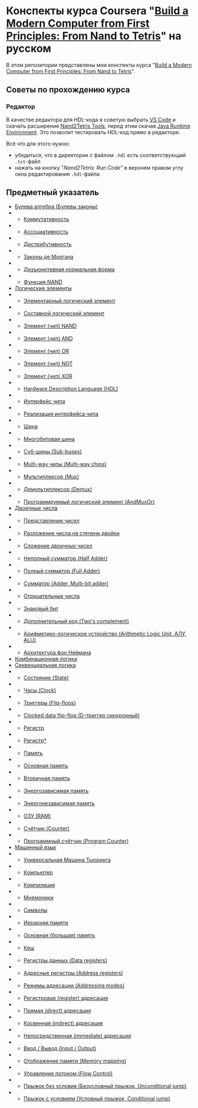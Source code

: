 # Конспекты курса Coursera "[Build a Modern Computer from First Principles: From Nand to Tetris](https://www.coursera.org/learn/build-a-computer/ "Coursera: Build a Modern Computer from First Principles: From Nand to Tetris")" на русском

В этом репозитории представлены мои конспекты курса "[Build a Modern Computer from First Principles: From Nand to Tetris](https://www.coursera.org/learn/build-a-computer/ "Coursera: Build a Modern Computer from First Principles: From Nand to Tetris")".

## Советы по прохождению курса

### Редактор

В качестве редактора для HDL-кода я советую выбрать 
[VS Code](https://code.visualstudio.com/ "Visual Studio Code")
и скачать расширение
[Nand2Tetris Tools](https://marketplace.visualstudio.com/items?itemName=leafvmaple.nand2tetris "\"Nand2Tetris Tools\" by leafvmaple"), 
перед этим скачав 
[Java Runtime Environment](https://www.java.com/ru/download/manual.jsp "Java Runtime Environment"). 
Это позволит тестировать HDL-код прямо в редакторе.

Всё что для этого нужно:

- убедиться, что в директории с файлом `.hdl` есть соответствующий `.tst`-файл
- нажать на кнопку "*Nand2Tetris: Run Code*" в верхнем правом углу окна 
редактирования `.hdl`-файла

## Предметный указатель

- [Булева алгебра (Булевы законы)](week1/1.1/1.png)
- - [Коммутативность](week1/1.1/1.png)
- - [Ассоциативность](week1/1.1/1.png)
- - [Дистрибутивность](week1/1.1/1.png)
- - [Законы де Моргана](week1/1.1/1.png)
- - [Дизъюнктивная нормальная форма](week1/1.2/1.png)
- - [Функция NAND](week1/1.2/2.png)
- [Логические элементы](week1/1.3/1.png)
- - [Элементарный логический элемент](week1/1.3/1.png)
- - [Составной логический элемент](week1/1.3/1.png)
- - [Элемент (чип) NAND](week1/1.3/1.png)
- - [Элемент (чип) AND](week1/1.3/1.png)
- - [Элемент (чип) OR](week1/1.3/1.png)
- - [Элемент (чип) NOT](week1/1.3/1.png)
- - [Элемент (чип) XOR](week1/1.4/1.png)
- - [Hardware Description Language (HDL)](week1/1.4/1.png)
- - [Интерфейс чипа](week1/1.4/1.png)
- - [Реализация интерфейса чипа](week1/1.4/1.png)
- - [Шина](week1/1.6/1.png)
- - [Многобитовая шина](week1/1.6/1.png)
- - [Суб-шины (Sub-buses)](week1/1.6/1.png)
- - [Multi-way чипы (Multi-way chips)](week1/1.6/1.png)
- - [Мультиплексор (Mux)](week1/1.7/1.png)
- - [Демультиплексор (Demux)](week1/1.7/1.png)
- - [Программруемый логический элемент (AndMuxOr)](week1/1.7/1.png)
- [Двоичные числа](week2/2.1/1.png)
- - [Представление чисел](week2/2.1/1.png)
- - [Разложение числа на степени двойки](week2/2.1/1.png)
- - [Сложение двоичных чисел](week2/2.2/1.png)
- - [Неполный сумматор (Half Adder)](week2/2.2/1.png)
- - [Полный сумматор (Full Adder)](week2/2.2/1.png)
- - [Сумматор (Adder, Multi-bit adder)](week2/2.2/1.png)
- - [Отрицательные числа](week2/2.3/1.png)
- - [Знаковый бит](week2/2.3/1.png)
- - [Дополнительный код (Two's complement)](week2/2.3/1.png)
- - [Арифметико-логическое устройство (Arithmetic Logic Unit, АЛУ, ALU)](week2/2.4/1.png)
- - [Архитектура фон Неймана](week2/2.4/1.png)
- [Комбинационная логика](week3/3.1/1.png)
- [Секвенциальная логика](week3/3.1/1.png)
- - [Состояние (State)](week3/3.1/1.png)
- - [Часы (Clock)](week3/3.1/1.png)
- - [Триггеры (Flip-flops)](week3/3.2/1.png)
- - [Clocked data flip-flop (D-триггер синхронный)](week3/3.2/1.png)
- - [Регистр](week3/3.2/1.png)
- - [Регистр*](week3/3.3/1.png)
- - [Память](week3/3.3/1.png)
- - [Основная память](week3/3.3/1.png)
- - [Вторичная память](week3/3.3/1.png)
- - [Энергозависимая память](week3/3.3/1.png)
- - [Энергонезависимая память](week3/3.3/1.png)
- - [ОЗУ (RAM)](week3/3.3/1.png)
- - [Счётчик (Counter)](week3/3.4/1.png)
- - [Программный счётчик (Program Counter)](week3/3.4/1.png)
- [Машинный язык](week4/4.1/1.png)
- - [Универсальная Машина Тьюринга](week4/4.1/1.png)
- - [Компьютер](week4/4.1/1.png)
- - [Компиляция](week4/4.1/1.png)
- - [Мнемоники](week4/4.1/1.png)
- - [Символы](week4/4.1/1.png)
- - [Иерархия памяти](week4/4.2/1.png)
- - [Основная (большая) память](week4/4.2/1.png)
- - [Кеш](week4/4.2/1.png)
- - [Регистры данных (Data registers)](week4/4.2/2.png)
- - [Адресные регистры (Address registers)](week4/4.2/2.png)
- - [Режимы адресации (Addressing modes)](week4/4.2/2.png)
- - [Регистровая (register) адресация](week4/4.2/2.png)
- - [Прямая (direct) адресация](week4/4.2/2.png)
- - [Косвенная (indirect) адресация](week4/4.2/2.png)
- - [Непосредственная (immediate) адресация](week4/4.2/2.png)
- - [Ввод / Вывод (Input / Output)](week4/4.2/2.png)
- - [Отображение памяти (Memory mapping)](week4/4.2/2.png)
- - [Управление потоком (Flow Control)](week4/4.2/2.png)
- - [Прыжок без условия (Безусловный прыжок, Unconditional jump)](week4/4.2/2.png)
- - [Прыжок с условием (Условный прыжок, Conditional jump)](week4/4.2/3.png)
